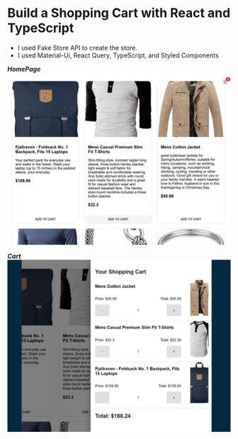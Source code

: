 # Build a Shopping Cart with React and TypeScript
- I used Fake Store API to create the store.
- I used Material-Ui, React Query, TypeScript, and Styled Components

***HomePage***
![Homepage](/github/addToCart.png)

***Cart***
![Homepage](/github/cart.png)